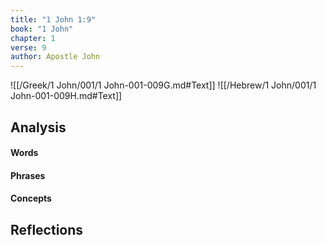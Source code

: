 ```yaml
---
title: "1 John 1:9"
book: "1 John"
chapter: 1
verse: 9
author: Apostle John
---
```

![[/Greek/1 John/001/1 John-001-009G.md#Text]]
![[/Hebrew/1 John/001/1 John-001-009H.md#Text]]

## Analysis

#### Words

#### Phrases

#### Concepts

## Reflections
